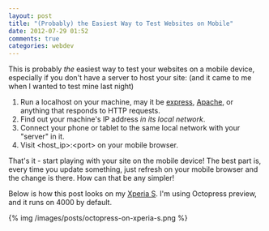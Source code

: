 ```yaml
---
layout: post
title: "(Probably) the Easiest Way to Test Websites on Mobile"
date: 2012-07-29 01:52
comments: true
categories: webdev
---
```


This is probably _the_ easiest way to test your websites on a mobile device, especially if you don't have a server to host your site: (and it came to me when I wanted to test mine last night)

1. Run a localhost on your machine, may it be [express](http://expressjs.com/), [Apache](http://httpd.apache.org/), or anything that responds to HTTP requests.
2. Find out your machine's IP address _in its local network_.
3. Connect your phone or tablet to the same local network with your "server" in it.
4. Visit \<host_ip\>:\<port\> on your mobile browser.

That's it - start playing with your site on the mobile device! The best part is, every time you update something, just refresh on your mobile browser and the change is there. How can that be any simpler!

Below is how this post looks on my [Xperia S](http://www.sonymobile.com/global-en/products/phones/xperia-s/). I'm using Octopress preview, and it runs on 4000 by default.

{% img /images/posts/octopress-on-xperia-s.png %}
